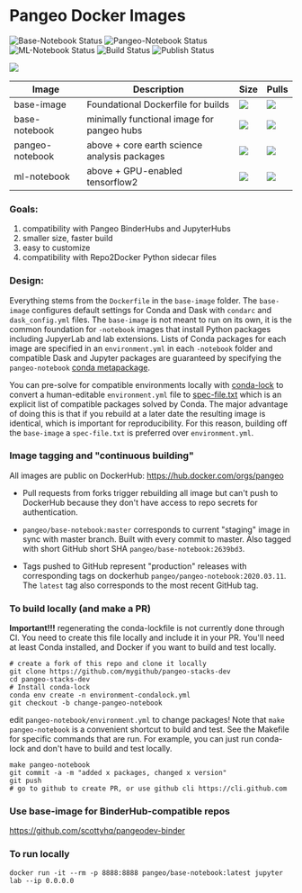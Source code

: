# Pangeo Docker Images

![Base-Notebook Status](https://github.com/pangeo-data/pangeo-stacks-dev/workflows/BaseNotebook/badge.svg)
![Pangeo-Notebook Status](https://github.com/pangeo-data/pangeo-stacks-dev/workflows/PangeoNotebook/badge.svg) ![ML-Notebook Status](https://github.com/pangeo-data/pangeo-stacks-dev/workflows/MLNotebook/badge.svg)
![Build Status](https://github.com/pangeo-data/pangeo-stacks-dev/workflows/Build/badge.svg)
![Publish Status](https://github.com/pangeo-data/pangeo-stacks-dev/workflows/Publish/badge.svg)


![](https://img.shields.io/docker/v/pangeodev/base-image?sort=date)

| Image           | Description                                   |  Size | Pulls |
|-----------------|-----------------------------------------------|--------------|-------------|
| base-image      | Foundational Dockerfile for builds            | ![](https://img.shields.io/docker/image-size/pangeodev/base-image?sort=date) | ![](https://img.shields.io/docker/pulls/pangeodev/base-image?sort=date)
| base-notebook   | minimally functional image for pangeo hubs    | ![](https://img.shields.io/docker/image-size/pangeodev/base-notebook?sort=date) | ![](https://img.shields.io/docker/pulls/pangeodev/base-notebook?sort=date)
| pangeo-notebook | above + core earth science analysis packages  | ![](https://img.shields.io/docker/image-size/pangeodev/pangeo-notebook?sort=date) | ![](https://img.shields.io/docker/pulls/pangeodev/pangeo-notebook?sort=date)
| ml-notebook     | above + GPU-enabled tensorflow2               | ![](https://img.shields.io/docker/image-size/pangeodev/ml-notebook?sort=date) | ![](https://img.shields.io/docker/pulls/pangeodev/ml-notebook?sort=date)


### Goals:
  1. compatibility with Pangeo BinderHubs and JupyterHubs
  1. smaller size, faster build
  1. easy to customize
  1. compatibility with Repo2Docker Python sidecar files

### Design:
Everything stems from the `Dockerfile` in the `base-image` folder. The `base-image` configures default settings for Conda and Dask with `condarc` and `dask_config.yml` files. The `base-image` is not meant to run on its own, it is the common foundation for `-notebook` images that install Python packages including JupyerLab and lab extensions. Lists of Conda packages for each image are specified in an `environment.yml` in each `-notebook` folder and compatible Dask and Jupyter packages are guaranteed by specifying the `pangeo-notebook` [conda metapackage](https://github.com/conda-forge/pangeo-notebook-feedstock).

You can pre-solve for compatible environments locally with [conda-lock](https://github.com/mariusvniekerk/conda-lock/blob/master/README.md) to convert a human-editable `environment.yml` file to [spec-file.txt](https://docs.conda.io/projects/conda/en/latest/user-guide/tasks/manage-environments.html#building-identical-conda-environments) which is an explicit list of compatible packages solved by Conda. The major advantage of doing this is that if you rebuild at a later date the resulting image is identical, which is important for reproducibility. For this reason, building off the `base-image` a `spec-file.txt` is preferred over `environment.yml`.

### Image tagging and "continuous building"
All images are public on DockerHub: https://hub.docker.com/orgs/pangeo

* Pull requests from forks trigger rebuilding all image but can't push to DockerHub because they don't have access to repo secrets for authentication.

* `pangeo/base-notebook:master` corresponds to current "staging" image in sync with master branch. Built with every commit to master. Also tagged with short GitHub short SHA `pangeo/base-notebook:2639bd3`.

* Tags pushed to GitHub represent "production" releases with corresponding tags on dockerhub `pangeo/pangeo-notebook:2020.03.11`. The `latest` tag also corresponds to the most recent GitHub tag.

### To build locally (and make a PR)
**Important!!!** regenerating the conda-lockfile is not currently done through CI. You need to create this file locally and include it in your PR. You'll need at least Conda installed, and Docker if you want to build and test locally.
```
# create a fork of this repo and clone it locally
git clone https://github.com/mygithub/pangeo-stacks-dev
cd pangeo-stacks-dev
# Install conda-lock
conda env create -n environment-condalock.yml
git checkout -b change-pangeo-notebook
```

edit `pangeo-notebook/environment.yml` to change packages! Note that `make pangeo-notebook` is a convenient shortcut to build and test. See the Makefile for specific commands that are run. For example, you can just run conda-lock and don't have to build and test locally.
```
make pangeo-notebook
git commit -a -m "added x packages, changed x version"
git push
# go to github to create PR, or use github cli https://cli.github.com
```

### Use base-image for BinderHub-compatible repos
https://github.com/scottyhq/pangeodev-binder

### To run locally
```
docker run -it --rm -p 8888:8888 pangeo/base-notebook:latest jupyter lab --ip 0.0.0.0
```
